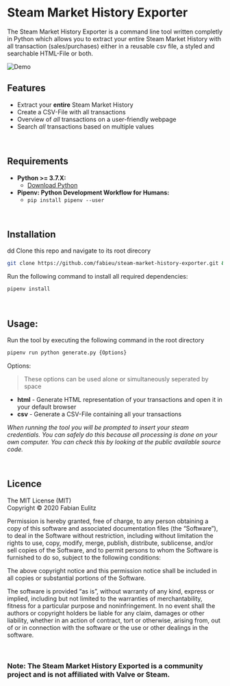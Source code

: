 # Steam Market History Exporter

The Steam Market History Exporter is a command line tool written completly in Python which allows you to extract your entire Steam Market History with all transaction (sales/purchases) either in a reusable csv file, a styled and searchable HTML-File or both.

![Demo](./docs/demo.gif)

## Features

- Extract your **entire** Steam Market History
- Create a CSV-File with all transactions
- Overview of _all_ transactions on a user-friendly webpage
- Search _all_ transactions based on multiple values

&nbsp;

## Requirements

- **Python >= 3.7.X:**
  - [Download Python](https://www.python.org/downloads/)
- **Pipenv: Python Development Workflow for Humans:**
  - `pip install pipenv --user`

&nbsp;

## Installation
dd
Clone this repo and navigate to its root direcory

```bash
git clone https://github.com/fabieu/steam-market-history-exporter.git && cd ./steam-market-history-exporter
```

Run the following command to install all required dependencies:

```bash
pipenv install
```

&nbsp;

## Usage:

Run the tool by executing the following command in the root directory 
  ```bash
  pipenv run python generate.py {Options}
  ```

  Options: 
  > These options can be used alone or simultaneously seperated by space

  - **html** - Generate HTML representation of your transactions and open it in your default browser
  - **csv** - Generate a CSV-File containing all your transactions



_When running the tool you will be prompted to insert your steam credentials. You can safely do this because all processing is done on your own computer. You can check this by looking at the public available source code._

&nbsp;

## Licence

The MIT License (MIT)  
Copyright &copy; 2020 Fabian Eulitz

Permission is hereby granted, free of charge, to any person obtaining a copy of this software and associated documentation files (the “Software”), to deal in the Software without restriction, including without limitation the rights to use, copy, modify, merge, publish, distribute, sublicense, and/or sell copies of the Software, and to permit persons to whom the Software is furnished to do so, subject to the following conditions:

The above copyright notice and this permission notice shall be included in all copies or substantial portions of the Software.

The software is provided “as is”, without warranty of any kind, express or implied, including but not limited to the warranties of merchantability, fitness for a particular purpose and noninfringement. In no event shall the authors or copyright holders be liable for any claim, damages or other liability, whether in an action of contract, tort or otherwise, arising from, out of or in connection with the software or the use or other dealings in the software.

&nbsp;

### Note: The Steam Market History Exported is a community project and is not affiliated with Valve or Steam.
